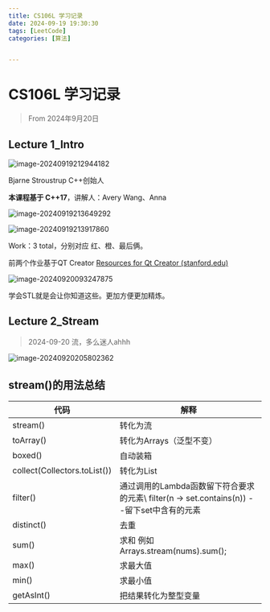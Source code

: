 ```yaml
---
title: CS106L 学习记录
date: 2024-09-19 19:30:30
tags: [LeetCode]
categories: [算法]


---
```


# CS106L 学习记录

> From 2024年9月20日

## Lecture 1_Intro

![image-20240919212944182](C:\Users\42075\AppData\Roaming\Typora\typora-user-images\image-20240919212944182.png)

Bjarne Stroustrup C++创始人

**本课程基于 C++17**，讲解人：Avery Wang、Anna

![image-20240919213649292](C:\Users\42075\AppData\Roaming\Typora\typora-user-images\image-20240919213649292.png)

![image-20240919213917860](C:\Users\42075\AppData\Roaming\Typora\typora-user-images\image-20240919213917860.png)

Work：3 total，分别对应 红、橙、最后俩。

前两个作业基于QT Creator [Resources for Qt Creator (stanford.edu)](https://web.stanford.edu/dept/cs_edu/resources/qt/)

![image-20240920093247875](C:\Users\42075\AppData\Roaming\Typora\typora-user-images\image-20240920093247875.png)

学会STL就是会让你知道这些。更加方便更加精炼。





## Lecture 2_Stream

> 2024-09-20 流，多么迷人ahhh

![image-20240920205802362](C:\Users\42075\AppData\Roaming\Typora\typora-user-images\image-20240920205802362.png)

## stream()的用法总结

| 代码                         | 解释                                                         |
| ---------------------------- | ------------------------------------------------------------ |
| stream()                     | 转化为流                                                     |
| toArray()                    | 转化为Arrays（泛型不变）                                     |
| boxed()                      | 自动装箱                                                     |
| collect(Collectors.toList()) | 转化为List                                                   |
| filter()                     | 通过调用的Lambda函数留下符合要求的元素\ filter(n -> set.contains(n)) --留下set中含有的元素 |
| distinct()                   | 去重                                                         |
| sum()                        | 求和 例如 Arrays.stream(nums).sum();                         |
| max()                        | 求最大值                                                     |
| min()                        | 求最小值                                                     |
| getAsInt()                   | 把结果转化为整型变量                                         |

